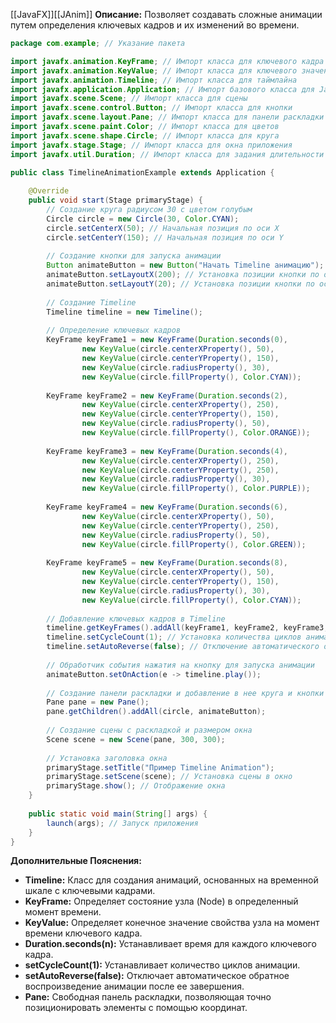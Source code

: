 [[JavaFX]][[JAnim]]
**Описание:** Позволяет создавать сложные анимации путем определения ключевых кадров и их изменений во времени.

```java ignore
package com.example; // Указание пакета

import javafx.animation.KeyFrame; // Импорт класса для ключевого кадра
import javafx.animation.KeyValue; // Импорт класса для ключевого значения
import javafx.animation.Timeline; // Импорт класса для таймлайна
import javafx.application.Application; // Импорт базового класса для JavaFX-приложений
import javafx.scene.Scene; // Импорт класса для сцены
import javafx.scene.control.Button; // Импорт класса для кнопки
import javafx.scene.layout.Pane; // Импорт класса для панели раскладки
import javafx.scene.paint.Color; // Импорт класса для цветов
import javafx.scene.shape.Circle; // Импорт класса для круга
import javafx.stage.Stage; // Импорт класса для окна приложения
import javafx.util.Duration; // Импорт класса для задания длительности анимации

public class TimelineAnimationExample extends Application {
    
    @Override
    public void start(Stage primaryStage) {
        // Создание круга радиусом 30 с цветом голубым
        Circle circle = new Circle(30, Color.CYAN);
        circle.setCenterX(50); // Начальная позиция по оси X
        circle.setCenterY(150); // Начальная позиция по оси Y
        
        // Создание кнопки для запуска анимации
        Button animateButton = new Button("Начать Timeline анимацию");
        animateButton.setLayoutX(200); // Установка позиции кнопки по оси X
        animateButton.setLayoutY(20); // Установка позиции кнопки по оси Y
        
        // Создание Timeline
        Timeline timeline = new Timeline();
        
        // Определение ключевых кадров
        KeyFrame keyFrame1 = new KeyFrame(Duration.seconds(0),
                new KeyValue(circle.centerXProperty(), 50),
                new KeyValue(circle.centerYProperty(), 150),
                new KeyValue(circle.radiusProperty(), 30),
                new KeyValue(circle.fillProperty(), Color.CYAN));
        
        KeyFrame keyFrame2 = new KeyFrame(Duration.seconds(2),
                new KeyValue(circle.centerXProperty(), 250),
                new KeyValue(circle.centerYProperty(), 150),
                new KeyValue(circle.radiusProperty(), 50),
                new KeyValue(circle.fillProperty(), Color.ORANGE));
        
        KeyFrame keyFrame3 = new KeyFrame(Duration.seconds(4),
                new KeyValue(circle.centerXProperty(), 250),
                new KeyValue(circle.centerYProperty(), 250),
                new KeyValue(circle.radiusProperty(), 30),
                new KeyValue(circle.fillProperty(), Color.PURPLE));
        
        KeyFrame keyFrame4 = new KeyFrame(Duration.seconds(6),
                new KeyValue(circle.centerXProperty(), 50),
                new KeyValue(circle.centerYProperty(), 250),
                new KeyValue(circle.radiusProperty(), 50),
                new KeyValue(circle.fillProperty(), Color.GREEN));
        
        KeyFrame keyFrame5 = new KeyFrame(Duration.seconds(8),
                new KeyValue(circle.centerXProperty(), 50),
                new KeyValue(circle.centerYProperty(), 150),
                new KeyValue(circle.radiusProperty(), 30),
                new KeyValue(circle.fillProperty(), Color.CYAN));
        
        // Добавление ключевых кадров в Timeline
        timeline.getKeyFrames().addAll(keyFrame1, keyFrame2, keyFrame3, keyFrame4, keyFrame5);
        timeline.setCycleCount(1); // Установка количества циклов анимации
        timeline.setAutoReverse(false); // Отключение автоматического обратного воспроизведения
        
        // Обработчик события нажатия на кнопку для запуска анимации
        animateButton.setOnAction(e -> timeline.play());
        
        // Создание панели раскладки и добавление в нее круга и кнопки
        Pane pane = new Pane();
        pane.getChildren().addAll(circle, animateButton);
        
        // Создание сцены с раскладкой и размером окна
        Scene scene = new Scene(pane, 300, 300);
        
        // Установка заголовка окна
        primaryStage.setTitle("Пример Timeline Animation");
        primaryStage.setScene(scene); // Установка сцены в окно
        primaryStage.show(); // Отображение окна
    }
    
    public static void main(String[] args) {
        launch(args); // Запуск приложения
    }
}
```

**Дополнительные Пояснения:**

- **Timeline:** Класс для создания анимаций, основанных на временной шкале с ключевыми кадрами.
- **KeyFrame:** Определяет состояние узла (Node) в определенный момент времени.
- **KeyValue:** Определяет конечное значение свойства узла на момент времени ключевого кадра.
- **Duration.seconds(n):** Устанавливает время для каждого ключевого кадра.
- **setCycleCount(1):** Устанавливает количество циклов анимации.
- **setAutoReverse(false):** Отключает автоматическое обратное воспроизведение анимации после ее завершения.
- **Pane:** Свободная панель раскладки, позволяющая точно позиционировать элементы с помощью координат.
